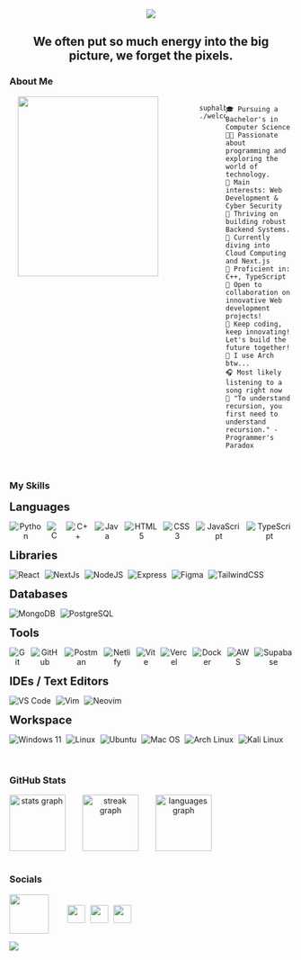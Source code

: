 <!-- Main Top PC GIF -->

<div style="display: flex; justify-content: center;">
    <img src="https://user-images.githubusercontent.com/74038190/225813708-98b745f2-7d22-48cf-9150-083f1b00d6c9.gif" height="auto" width="auto" />
</div>

<div align="center">

## We often put so much energy into the big picture, we forget the pixels.

</div>

<!-- About ME -->

### About Me

<div class="about-main" style="display: flex;">
    <div align="left" style="display: flex; margin: 0px 70px 0px 15px; box-shadow: 10px 10px 13px -3px rgba(255,255,255,0.5);" class="about-left">
        <img align="left" src="https://i.giphy.com/media/v1.Y2lkPTc5MGI3NjExcGQ1N2ltOXo5dWYxZ3RsZXp0Z2k4bXppNGJuZjFsdnd6eHFpc2JncSZlcD12MV9pbnRlcm5hbF9naWZfYnlfaWQmY3Q9Zw/2xu5zpSV3oqKcCSZ49/giphy.gif" height="320" width="250">
    </div>
    <!-- <div style="display: flex; flex-direction: column; font-size: 12px; font-family: 'JetBrains Mono';" class="about-right">
        <div>
        <img src="https://user-images.githubusercontent.com/18350557/176309783-0785949b-9127-417c-8b55-ab5a4333674e.gif" alt="Typing SVG" height="40"/>
        <img src="https://readme-typing-svg.herokuapp.com?font=jetbrains+Mono&weight=500&size=25&duration=2500&pause=1500&color=82D7D8&background=FFFFFF00&vCenter=true&width=435&lines=Oi%2C+World!+I'm+Suphal+Bochkar;Hearty+welcome" alt="Typing SVG" />
    </div> -->
        
```console
suphalbochkar@github:~$ ./welcome.sh
```

```
🎓 Pursuing a Bachelor's in Computer Science
👨‍💻 Passionate about programming and exploring the world of technology.
🔎 Main interests: Web Development & Cyber Security
🔭 Thriving on building robust Backend Systems.
🌱 Currently diving into Cloud Computing and Next.js
🌟 Proficient in: C++, TypeScript
💼 Open to collaboration on innovative Web development projects!
🚩 Keep coding, keep innovating! Let's build the future together!
🐧 I use Arch btw...
🎧 Most likely listening to a song right now
🔄 "To understand recursion, you first need to understand recursion." - Programmer's Paradox
```

</div>
</div>

<br>

### My Skills

<div style="display: flex;">
  <!-- <img src="https://i.giphy.com/media/v1.Y2lkPTc5MGI3NjExbXc5NXVybHk0MWRweTdkaDZjbGlkanRyMmllbXRhbmY5YjR2Y3A2YyZlcD12MV9pbnRlcm5hbF9naWZfYnlfaWQmY3Q9Zw/wdd8xRbJIHciBLor9b/giphy.gif" style="margin-right: 20px;" height="200" width="200"> -->
  <div style="display: flex; flex-direction: column;">
    <b style="display: inline; font-size: 20px; margin-bottom: 0px;">Languages</b>
    <p align="center" style="display: flex; gap: 9px">
      <img src="https://ziadoua.github.io/m3-Markdown-Badges/badges/Python/python2.svg" alt="Python" />
      <img src="https://ziadoua.github.io/m3-Markdown-Badges/badges/C/c2.svg" alt="C" />
      <img src="https://ziadoua.github.io/m3-Markdown-Badges/badges/C++/c++2.svg" alt="C++" />
      <img src="https://ziadoua.github.io/m3-Markdown-Badges/badges/Java/java2.svg" alt="Java" />
      <img src="https://ziadoua.github.io/m3-Markdown-Badges/badges/HTML/html2.svg" alt="HTML5" />
      <img src="https://ziadoua.github.io/m3-Markdown-Badges/badges/CSS/css2.svg" alt="CSS3" />
      <img src="https://ziadoua.github.io/m3-Markdown-Badges/badges/Javascript/javascript2.svg" alt="JavaScript" />
      <img src="https://ziadoua.github.io/m3-Markdown-Badges/badges/TypeScript/typescript2.svg" alt="TypeScript" />
    </p>
    <b style="display: inline; font-size: 20px; margin-bottom: 0px;">Libraries</b>
    <p align="center" style="display: flex; gap: 9px">
      <img src="https://ziadoua.github.io/m3-Markdown-Badges/badges/React/react2.svg" alt="React" />
      <img src="https://ziadoua.github.io/m3-Markdown-Badges/badges/NextJS/nextjs2.svg" alt="NextJs" />
      <img src="https://ziadoua.github.io/m3-Markdown-Badges/badges/NodeJS/nodejs2.svg" alt="NodeJS" />
      <img src="https://ziadoua.github.io/m3-Markdown-Badges/badges/Express/express2.svg" alt="Express" />
      <img src="https://ziadoua.github.io/m3-Markdown-Badges/badges/Figma/figma2.svg" alt="Figma" />
      <img src="https://ziadoua.github.io/m3-Markdown-Badges/badges/TailwindCSS/tailwindcss2.svg" alt="TailwindCSS" />
    </p>
    <b style="display: inline; font-size: 20px; margin-bottom: 0px;">Databases</b>
    <p align="center" style="display: flex; gap: 9px">
      <img src="https://ziadoua.github.io/m3-Markdown-Badges/badges/MongoDB/mongodb2.svg" alt="MongoDB" />
      <img src="https://ziadoua.github.io/m3-Markdown-Badges/badges/PostgreSQL/postgresql2.svg" alt="PostgreSQL" />
    </p>
    <b style="display: inline; font-size: 20px; margin-bottom: 0px;">Tools</b>
    <p align="center" style="display: flex; gap: 9px">
      <!-- Version Control -->
      <img src="https://ziadoua.github.io/m3-Markdown-Badges/badges/Git/git2.svg" alt="Git" />
      <img src="https://ziadoua.github.io/m3-Markdown-Badges/badges/Github/github2.svg" alt="GitHub"   />
      <!-- API Testing & Development -->
      <img src="https://ziadoua.github.io/m3-Markdown-Badges/badges/Postman/postman2.svg" alt="Postman"   />
      <!-- Deployment & Hosting -->
      <img src="https://ziadoua.github.io/m3-Markdown-Badges/badges/Netlify/netlify2.svg" alt="Netlify"   />
      <img src="https://ziadoua.github.io/m3-Markdown-Badges/badges/ViteJS/vitejs2.svg" alt="Vite" />
      <img src="https://ziadoua.github.io/m3-Markdown-Badges/badges/Vercel/vercel2.svg" alt="Vercel"  />
      <!-- Containerization & Cloud Services -->
      <img src="https://ziadoua.github.io/m3-Markdown-Badges/badges/Docker/docker2.svg" alt="Docker" />
      <img src="https://ziadoua.github.io/m3-Markdown-Badges/badges/AWS/aws2.svg" alt="AWS"  />
      <!-- Database & Authentication -->
      <img src="https://ziadoua.github.io/m3-Markdown-Badges/badges/Supabase/supabase2.svg" alt="Supabase" />
    </p>
    <b style="display: inline; font-size: 20px; margin-bottom: 0px;">IDEs / Text Editors</b>
    <p align="center" style="display: flex; gap: 9px">
      <img src="https://ziadoua.github.io/m3-Markdown-Badges/badges/VisualStudioCode/visualstudiocode2.svg" alt="VS Code">
      <img src="https://ziadoua.github.io/m3-Markdown-Badges/badges/Vim/vim2.svg" alt="Vim" />
      <img src="https://ziadoua.github.io/m3-Markdown-Badges/badges/Neovim/neovim2.svg" alt="Neovim" />
    </p>
    <b style="display: inline; font-size: 20px; margin-bottom: 0px;">Workspace</b>
    <p align="center" style="display: flex; gap: 9px; flex-wrap: wrap;">
      <img src="https://ziadoua.github.io/m3-Markdown-Badges/badges/Windows/windows2.svg" alt="Windows 11">
      <img src="https://ziadoua.github.io/m3-Markdown-Badges/badges/Linux/linux2.svg" alt="Linux" />
      <img src="https://ziadoua.github.io/m3-Markdown-Badges/badges/Ubuntu/ubuntu2.svg" alt="Ubuntu">
      <img src="https://ziadoua.github.io/m3-Markdown-Badges/badges/macOS/macos2.svg" alt="Mac OS">
      <img src="https://ziadoua.github.io/m3-Markdown-Badges/badges/Arch/arch2.svg" alt="Arch Linux">
      <img src="https://ziadoua.github.io/m3-Markdown-Badges/badges/KaliLinux/kalilinux2.svg" alt="Kali Linux">
    </p>
  </div>
</div>

<br>

### GitHub Stats

<div align="center" style="display: flex; gap: 30px; align-items: center">
  <img src="https://github-readme-stats.vercel.app/api?username=suphalbochkar&hide_title=true&hide_rank=false&show_icons=true&include_all_commits=true&count_private=true&disable_animations=false&theme=tokyonight&locale=en&hide_border=false&order=1" height="100" alt="stats graph"  />
  <img src="https://streak-stats.demolab.com?user=suphalbochkar&locale=en&mode=daily&theme=tokyonight&hide_border=false&border_radius=5&order=3" height="100" alt="streak graph"  />
  <img src="https://github-readme-stats.vercel.app/api/top-langs?username=suphalbochkar&locale=en&hide_title=true&layout=compact&card_width=320&langs_count=6&theme=tokyonight&hide_border=false&order=2&custom_title=Languages" height="100" alt="languages graph"  />
</div>

<br>

### Socials

<div style="display: flex; gap: 30px; align-items: center">
    <img align="left" src="https://user-images.githubusercontent.com/74038190/226127913-88de86d3-8437-45b9-a3b6-e746b47f655a.gif" width="70" style>
    <div align="left center" style="display: flex; gap: 9px; align-items: center;">
      <picture> 
        <source media="(prefers-color-scheme: dark)" srcset="https://raw.githubusercontent.com/danielcranney/readme-generator/main/public/icons/socials/linkedin-dark.svg" /> 
        <source media="(prefers-color-scheme: light)" srcset="https://raw.githubusercontent.com/danielcranney/readme-generator/main/public/icons/socials/linkedin.svg" /> 
        <img src="https://raw.githubusercontent.com/danielcranney/readme-generator/main/public/icons/socials/linkedin.svg" width="32" height="32" /> 
      </picture> 
      <picture> 
        <source media="(prefers-color-scheme: dark)" srcset="https://raw.githubusercontent.com/danielcranney/readme-generator/main/public/icons/socials/twitter-dark.svg" /> 
        <source media="(prefers-color-scheme: light)" srcset="https://raw.githubusercontent.com/danielcranney/readme-generator/main/public/icons/socials/twitter.svg" /> 
        <img src="https://raw.githubusercontent.com/danielcranney/readme-generator/main/public/icons/socials/twitter.svg" width="32" height="32" /> 
      </picture> 
      <picture> 
        <source media="(prefers-color-scheme: dark)" srcset="https://raw.githubusercontent.com/danielcranney/readme-generator/main/public/icons/socials/instagram-dark.svg" /> 
        <source media="(prefers-color-scheme: light)" srcset="https://raw.githubusercontent.com/danielcranney/readme-generator/main/public/icons/socials/instagram.svg" /> 
        <img src="https://raw.githubusercontent.com/danielcranney/readme-generator/main/public/icons/socials/instagram.svg" width="32" height="32" /> 
      </picture> 
  </div>
</div>

[![](https://visitcount.itsvg.in/api?id=suphalbochkar&icon=0&color=0)](https://visitcount.itsvg.in)
